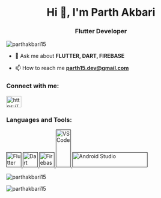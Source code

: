 <h1 align="center">Hi 👋, I'm Parth Akbari</h1>
<h3 align="center">Flutter Developer</h3>

<p align="left"> <img src="https://komarev.com/ghpvc/?username=parthakbari15&label=Profile%20views&color=0e75b6&style=flat" alt="parthakbari15" /> </p>

- 💬 Ask me about **FLUTTER, DART, FIREBASE**

- 📫 How to reach me **parth15.dev@gmail.com**

<h3 align="left">Connect with me:</h3>
<p align="left">
<a href="https://www.linkedin.com/in/parth-akbari-b93968214" target="blank"><img align="center" src="https://raw.githubusercontent.com/rahuldkjain/github-profile-readme-generator/master/src/images/icons/Social/linked-in-alt.svg" alt="https://www.linkedin.com/in/parth-akbari-22696b214" height="30" width="40" /></a>
</p>

<h3 align="left">Languages and Tools:</h3>
<p align="left"> <a href="" target="_blank"> <img src="https://storage.googleapis.com/cms-storage-bucket/6a07d8a62f4308d2b854.svg" alt="Flutter" width="40" height="40"/> </a> <a href="" target="_blank"> <img src="https://dart.dev/assets/img/U_EV6NzwXm-443.svg" alt="Dart" width="40" height="40"/> </a> <a href="" target="_blank"> <img src="https://www.gstatic.com/devrel-devsite/prod/vd906e53f099e628a2c079fcd932eaf4d8ec6809dab19b3d79a915c60d6afdd75/firebase/images/lockup-dark-theme.svg" alt="Firebase" width="40" height="40"/> </a><a href="" target="_blank"> <img src="https://www.svgrepo.com/show/374171/vscode.svg" alt="VS Code" width="40" height="100"/> </a><a href="" target="_blank"> <img src="https://miro.medium.com/v2/resize:fit:720/format:webp/1*hIPizC2hYSjp7y8TI9SY1w.png" alt="Android Studio" width="200" height="40"/> </a></p>   

<p><img align="center" src="https://github-readme-stats.vercel.app/api/top-langs?username=parthakbari15&show_icons=true&locale=en&layout=compact" alt="parthakbari15" /></p>

<p><img align="center" src="https://github-readme-streak-stats.herokuapp.com/?user=parthakbari15&" alt="parthakbari15" /></p>
